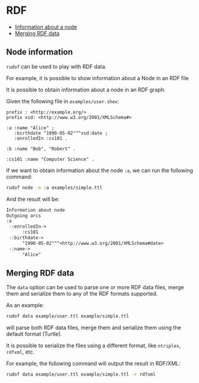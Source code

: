 # RDF

- [Information about a node](rdf.md#node-information)
- [Merging RDF data](rdf.md#merging-rdf-data)

## Node information

`rudof` can be used to play with RDF data.

For example, it is possible to show information about a Node in an RDF file

It is possible to obtain information about a node in an RDF graph.

Given the following file in `examples/user.shex`:

```turtle
prefix : <http://example.org/>
prefix xsd: <http://www.w3.org/2001/XMLSchema#>

:a :name "Alice" ;
   :birthdate "1990-05-02"^^xsd:date ;
   :enrolledIn :cs101 .

:b :name "Bob", "Robert" .

:cs101 :name "Computer Science" .   
```

If we want to obtain information about the node `:a`, we can run the following command:

```sh
rudof node -n :a examples/simple.ttl 
```

And the result will be:

```txt
Information about node
Outgoing arcs
:a
 -:enrolledIn-> 
      :cs101
 -:birthdate-> 
      "1990-05-02"^^<http://www.w3.org/2001/XMLSchema#date>
 -:name-> 
      "Alice"
```

## Merging RDF data

The `data` option can be used to parse one or more RDF data files, merge them and serialize them to any of the RDF formats supported.

As an example:

```sh
rudof data example/user.ttl example/simple.ttl
```

will parse both RDF data files, merge them and serialize them using the default format (Turtle).

It is possible to serialize the files using a different format, like `ntriples`, `rdfxml`, etc.

For example, the following command will output the result in RDF/XML:

```sh
rudof data example/user.ttl example/simple.ttl -r rdfxml
```
